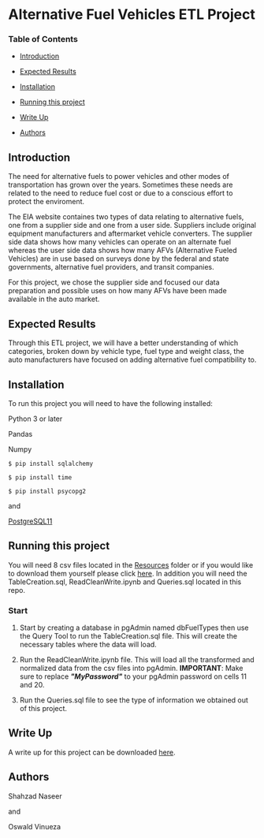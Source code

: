 # Alternative Fuel Vehicles ETL Project

### Table of Contents
* [Introduction](#Introduction)

* [Expected Results](#Expected-Results)

* [Installation](#Installation)

* [Running this project](#Running-this-project)

* [Write Up](#Write-Up)

* [Authors](#Authors)



## Introduction
The need for alternative fuels to power vehicles and other modes of transportation has grown over the years. Sometimes these needs are related to the need to reduce fuel cost or due to a conscious effort to protect the enviroment. 

The EIA website containes two types of data relating to alternative fuels, one from a supplier side and one from a user side. Suppliers include original equipment manufacturers and aftermarket vehicle converters. The supplier side data shows how many vehicles can operate on an alternate fuel whereas the user side data shows how many AFVs (Alternative Fueled Vehicles) are in use based on surveys done by the federal and state governments, alternative fuel providers, and transit companies. 

For this project, we chose the supplier side and focused our data preparation and possible uses on how many AFVs have been made available in the auto market. 

## Expected Results

Through this ETL project, we will have a better understanding of which categories, broken down by vehicle type, fuel type and weight class, the auto manufacturers have focused on adding alternative fuel compatibility to.

## Installation
To run this project you will need to have the following installed:

Python 3 or later

Pandas

Numpy

`$ pip install sqlalchemy`

`$ pip install time`

`$ pip install psycopg2`

and 

[PostgreSQL11](https://www.postgresql.org/download/)

## Running this project
You will need 8 csv files located in the [Resources](https://github.com/ovinueza/ETL_Project/tree/master/Resources) folder or if you would like to download them yourself please click [here](https://www.eia.gov/renewable/afv/supply.php?fs=a&sfueltype=CNG).
In addition you will need the TableCreation.sql, ReadCleanWrite.ipynb and Queries.sql located in this repo.

### Start
1. Start by creating a database in pgAdmin named dbFuelTypes then use the Query Tool to run the TableCreation.sql file. This will create the necessary tables where the data will load.

2. Run the ReadCleanWrite.ipynb file. This will load all the transformed and normalized data from the csv files into pgAdmin. **IMPORTANT**: Make sure to replace ***"MyPassword"*** to your pgAdmin password on cells 11 and 20.

3. Run the Queries.sql file to see the type of information we obtained out of this project.

## Write Up
A write up for this project can be downloaded [here](https://github.com/ovinueza/ETL_Project/blob/master/ETL%20Writeup.docx).

## Authors
Shahzad Naseer

and 

Oswald Vinueza












